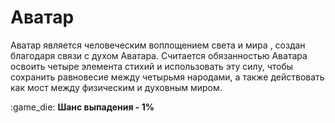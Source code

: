 # Аватар

Аватар является человеческим воплощением света и мира , создан благодаря связи с духом Аватара. Считается обязанностью Аватара освоить четыре элемента стихий и использовать эту силу, чтобы сохранить равновесие между четырьмя народами, а также действовать как мост между физическим и духовным миром.

:game\_die: **Шанс выпадения - 1%**
